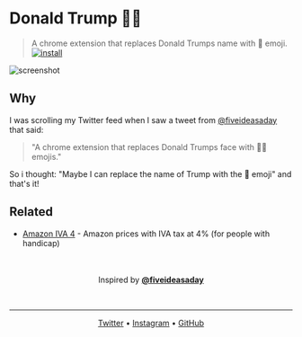 # Donald Trump :poop:🎺
> A chrome extension that replaces Donald Trumps name with :poop: emoji.
[![install](https://user-images.githubusercontent.com/16429579/35694091-755c317c-0780-11e8-8e4f-15310defe9ad.png)](https://chrome.google.com/webstore/detail/donald-trump-poop/ihhgoohghbibomklbaebogoffiolfjne)

![screenshot](https://user-images.githubusercontent.com/16429579/35693294-0de703ac-077e-11e8-89b2-216001abc3bf.png)


## Why
I was scrolling my Twitter feed when I saw a tweet from [@fiveideasaday][5ideas] that said:
> "A chrome extension that replaces Donald Trumps face with :poop:🎺 emojis."

So i thought: "Maybe I can replace the name of Trump with the :poop: emoji" and that's it!

## Related
- [Amazon IVA 4](iva4) - Amazon prices with IVA tax at 4% (for people with handicap)


<p align="center">
    <br/> <br/>
	Inspired by <b><a href="https://twitter.com/fiveideasaday" target="_blank">@fiveideasaday</a></b>
</p>
<br/>
<hr>
<p align="center">
	<a target="_blank" href="https://twitter.com/rawnlydev">Twitter</a> • <a target="_blank" href="https://instagram.com/fede.vitale">Instagram</a>  • <a target="_blank" href="https://github.com/rawnly">GitHub</a> 
</p>


[5ideas]: https://twitter.com/fiveideasaday
[iva4]: https://github.com/rawnly/amazon-iva-4